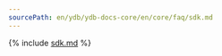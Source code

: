 ```yaml
---
sourcePath: en/ydb/ydb-docs-core/en/core/faq/sdk.md
---
```


{% include [sdk.md](_includes/sdk.md) %}

